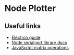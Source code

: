 # Node Plotter

## Useful links
* [Electron guide](https://www.electronjs.org/docs/latest/tutorial/quick-start)
* [Node serialport library docs](https://serialport.io/docs/guide-usage)
* [JavaScript matrix operations](https://mathjs.org/docs/datatypes/matrices.html)